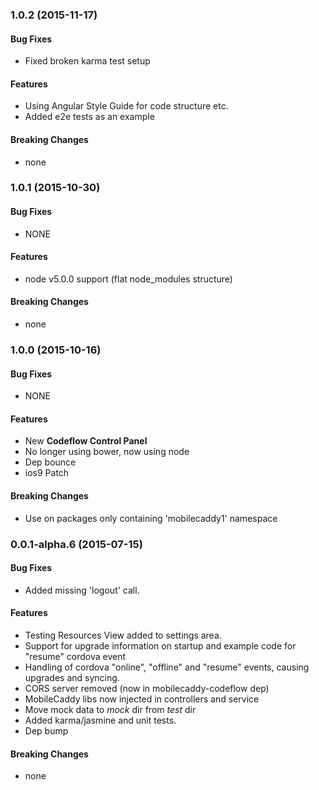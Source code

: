 ### 1.0.2 (2015-11-17)


#### Bug Fixes

* Fixed broken karma test setup

#### Features

* Using Angular Style Guide for code structure etc.
* Added e2e tests as an example

#### Breaking Changes

* none


### 1.0.1 (2015-10-30)


#### Bug Fixes

* NONE

#### Features

* node v5.0.0 support (flat node_modules structure)

#### Breaking Changes

* none


### 1.0.0  (2015-10-16)


#### Bug Fixes

* NONE

#### Features

* New **Codeflow Control Panel**
* No longer using bower, now using node
* Dep bounce
* ios9 Patch

#### Breaking Changes

* Use on packages only containing 'mobilecaddy1' namespace


### 0.0.1-alpha.6 (2015-07-15)


#### Bug Fixes

* Added missing 'logout' call.

#### Features

* Testing Resources View added to settings area.
* Support for upgrade information on startup and example code for "resume" cordova event
* Handling of cordova "online", "offline" and "resume" events, causing upgrades and syncing.
* CORS server removed (now in mobilecaddy-codeflow dep)
* MobileCaddy libs now injected in controllers and service
* Move mock data to _mock_ dir from _test_ dir
* Added karma/jasmine and unit tests.
* Dep bump

#### Breaking Changes

* none

